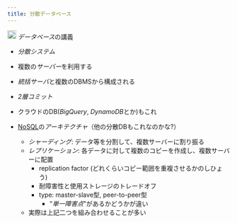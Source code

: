 ```yaml
---
title: 分散データベース
---
```


<img src='https://scrapbox.io/api/pages/blu3mo-public/情報科学の達人/icon' alt='情報科学の達人.icon' height="19.5"/> *データベース*の講義

* *分散システム*

* 複数の*サーバー*を利用する

* *統括サーバ*と複数のDBMSから構成される

* *2層コミット*

* クラウドのDB(*BigQuery*, *DynamoDB*とか)もこれ

* [NoSQL](NoSQL.md)の*アーキテクチャ*（他の分散DBもこれなのかな?）
  
  * *シャーディング*: データ等を分割して、複数サーバーに割り振る
  * *レプリケーション*: 各データに対して複数のコピーを作成し、複数サーバーに配置
    * replication factor (どれくらいコピー範囲を重複させるかのしひょう)
    * 耐障害性と使用ストレージのトレードオフ
    * type: master-slave型, peer-to-peer型
      * "*単一障害点*"があるかどうかが違い
  * 実際は上記二つを組み合わせることが多い
